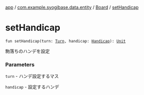 [app](../../index.md) / [com.example.syogibase.data.entity](../index.md) / [Board](index.md) / [setHandicap](./set-handicap.md)

# setHandicap

`fun setHandicap(turn: `[`Turn`](../../com.example.syogibase.domain.value/-turn/index.md)`, handicap: `[`Handicap`](../../com.example.syogibase.domain.value/-handicap/index.md)`): `[`Unit`](https://kotlinlang.org/api/latest/jvm/stdlib/kotlin/-unit/index.html)

駒落ちのハンデを設定

### Parameters

`turn` - ハンデ設定するマス

`handicap` - 設定するハンデ